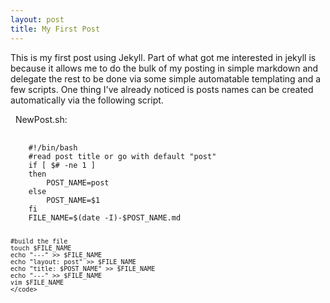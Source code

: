 ```yaml
---
layout: post
title: My First Post
---
```


This is my first post using Jekyll. Part of what got me interested in jekyll is because it allows me to do the bulk of my posting in simple markdown and delegate the rest to be done via some simple automatable templating and a few scripts. One thing I've already noticed is posts names can be created automatically via the following script.
<div class="code-filename">&nbsp;&nbsp;NewPost.sh:</div>
<pre>
	<code>
	#!/bin/bash
	#read post title or go with default "post"
	if [ $# -ne 1 ]
	then
	    POST_NAME=post
	else
	    POST_NAME=$1
	fi
	FILE_NAME=$(date -I)-$POST_NAME.md

	#build the file
	touch $FILE_NAME
	echo "---" >> $FILE_NAME
	echo "layout: post" >> $FILE_NAME
	echo "title: $POST_NAME" >> $FILE_NAME
	echo "---" >> $FILE_NAME
	vim $FILE_NAME
	</code>
</pre>
